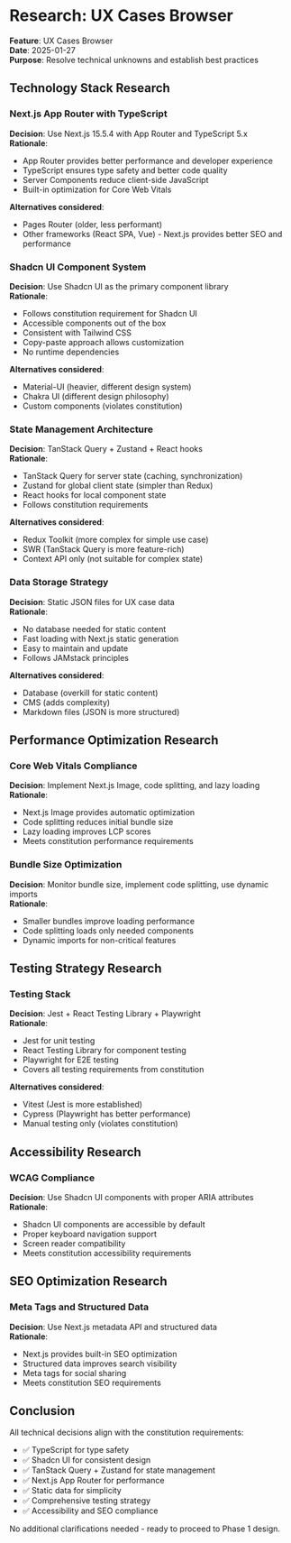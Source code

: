 # Research: UX Cases Browser

**Feature**: UX Cases Browser  
**Date**: 2025-01-27  
**Purpose**: Resolve technical unknowns and establish best practices

## Technology Stack Research

### Next.js App Router with TypeScript
**Decision**: Use Next.js 15.5.4 with App Router and TypeScript 5.x  
**Rationale**: 
- App Router provides better performance and developer experience
- TypeScript ensures type safety and better code quality
- Server Components reduce client-side JavaScript
- Built-in optimization for Core Web Vitals

**Alternatives considered**: 
- Pages Router (older, less performant)
- Other frameworks (React SPA, Vue) - Next.js provides better SEO and performance

### Shadcn UI Component System
**Decision**: Use Shadcn UI as the primary component library  
**Rationale**:
- Follows constitution requirement for Shadcn UI
- Accessible components out of the box
- Consistent with Tailwind CSS
- Copy-paste approach allows customization
- No runtime dependencies

**Alternatives considered**:
- Material-UI (heavier, different design system)
- Chakra UI (different design philosophy)
- Custom components (violates constitution)

### State Management Architecture
**Decision**: TanStack Query + Zustand + React hooks  
**Rationale**:
- TanStack Query for server state (caching, synchronization)
- Zustand for global client state (simpler than Redux)
- React hooks for local component state
- Follows constitution requirements

**Alternatives considered**:
- Redux Toolkit (more complex for simple use case)
- SWR (TanStack Query is more feature-rich)
- Context API only (not suitable for complex state)

### Data Storage Strategy
**Decision**: Static JSON files for UX case data  
**Rationale**:
- No database needed for static content
- Fast loading with Next.js static generation
- Easy to maintain and update
- Follows JAMstack principles

**Alternatives considered**:
- Database (overkill for static content)
- CMS (adds complexity)
- Markdown files (JSON is more structured)

## Performance Optimization Research

### Core Web Vitals Compliance
**Decision**: Implement Next.js Image, code splitting, and lazy loading  
**Rationale**:
- Next.js Image provides automatic optimization
- Code splitting reduces initial bundle size
- Lazy loading improves LCP scores
- Meets constitution performance requirements

### Bundle Size Optimization
**Decision**: Monitor bundle size, implement code splitting, use dynamic imports  
**Rationale**:
- Smaller bundles improve loading performance
- Code splitting loads only needed components
- Dynamic imports for non-critical features

## Testing Strategy Research

### Testing Stack
**Decision**: Jest + React Testing Library + Playwright  
**Rationale**:
- Jest for unit testing
- React Testing Library for component testing
- Playwright for E2E testing
- Covers all testing requirements from constitution

**Alternatives considered**:
- Vitest (Jest is more established)
- Cypress (Playwright has better performance)
- Manual testing only (violates constitution)

## Accessibility Research

### WCAG Compliance
**Decision**: Use Shadcn UI components with proper ARIA attributes  
**Rationale**:
- Shadcn UI components are accessible by default
- Proper keyboard navigation support
- Screen reader compatibility
- Meets constitution accessibility requirements

## SEO Optimization Research

### Meta Tags and Structured Data
**Decision**: Use Next.js metadata API and structured data  
**Rationale**:
- Next.js provides built-in SEO optimization
- Structured data improves search visibility
- Meta tags for social sharing
- Meets constitution SEO requirements

## Conclusion

All technical decisions align with the constitution requirements:
- ✅ TypeScript for type safety
- ✅ Shadcn UI for consistent design
- ✅ TanStack Query + Zustand for state management
- ✅ Next.js App Router for performance
- ✅ Static data for simplicity
- ✅ Comprehensive testing strategy
- ✅ Accessibility and SEO compliance

No additional clarifications needed - ready to proceed to Phase 1 design.
